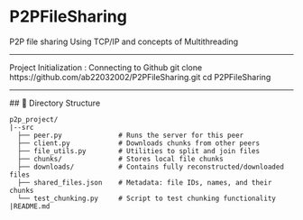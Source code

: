 # P2PFileSharing
P2P file sharing Using TCP/IP and concepts of Multithreading
<hr>
Project Initialization : 
Connecting to Github 
git clone https://github.com/ab22032002/P2PFileSharing.git
cd P2PFileSharing
<hr>
## 📁 Directory Structure

```
p2p_project/
|--src
  ├── peer.py              # Runs the server for this peer
  ├── client.py            # Downloads chunks from other peers
  ├── file_utils.py        # Utilities to split and join files
  ├── chunks/              # Stores local file chunks
  ├── downloads/           # Contains fully reconstructed/downloaded files
  ├── shared_files.json    # Metadata: file IDs, names, and their chunks
  └── test_chunking.py     # Script to test chunking functionality
|README.md
```






